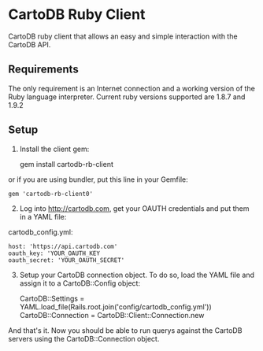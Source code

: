 CartoDB Ruby Client
===================

CartoDB ruby client that allows an easy and simple interaction with the CartoDB API.

Requirements
-------------

The only requirement is an Internet connection and a working version of the Ruby language interpreter. Current ruby versions supported are 1.8.7 and 1.9.2

Setup
------

1. Install the client gem:

    gem install cartodb-rb-client

  or if you are using bundler, put this line in your Gemfile:

    gem 'cartodb-rb-client0'

2. Log into http://cartodb.com, get your OAUTH credentials and put them in a YAML file:

  cartodb_config.yml:

    host: 'https://api.cartodb.com'
    oauth_key: 'YOUR_OAUTH_KEY
    oauth_secret: 'YOUR_OAUTH_SECRET'

3. Setup your CartoDB connection object. To do so, load the YAML file and assign it to a CartoDB::Config object:

    CartoDB::Settings = YAML.load_file(Rails.root.join('config/cartodb_config.yml'))
    CartoDB::Connection = CartoDB::Client::Connection.new

And that's it. Now you should be able to run querys against the CartoDB servers using the CartoDB::Connection object.

